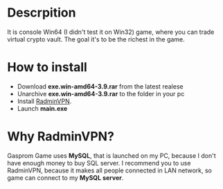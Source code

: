 # Descrpition
It is console Win64 (I didn't test it on Win32) game, where you can trade virtual crypto vault. The goal it's to be the richest in the game.

# How to install
- Download **exe.win-amd64-3.9.rar** from the latest realese
- Unarchive **exe.win-amd64-3.9.rar** to the folder in your pc
- Install [RadminVPN](https://download.radmin-vpn.com/download/files/Radmin_VPN_1.4.4642.1.exe).
- Launch **main.exe**

# Why RadminVPN?
Gasprom Game uses **MySQL**, that is launched on my PC, because I don't have enough money to buy SQL server. I recommend you to use RadminVPN, because it makes all people connected in LAN network, so game can connect to my **MySQL server**.
